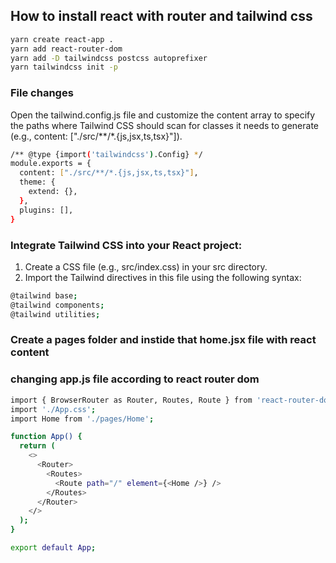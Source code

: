 ## How to install react with router and tailwind css

```bash
yarn create react-app .
yarn add react-router-dom
yarn add -D tailwindcss postcss autoprefixer
yarn tailwindcss init -p
```

### File changes

Open the tailwind.config.js file and customize the content array to specify the paths where Tailwind CSS should scan for classes it needs to generate (e.g., content: ["./src/**/*.{js,jsx,ts,tsx}"]).

```bash
/** @type {import('tailwindcss').Config} */
module.exports = {
  content: ["./src/**/*.{js,jsx,ts,tsx}"],
  theme: {
    extend: {},
  },
  plugins: [],
}
```

### Integrate Tailwind CSS into your React project:
1. Create a CSS file (e.g., src/index.css) in your src directory.
2. Import the Tailwind directives in this file using the following syntax:

```bash
@tailwind base;
@tailwind components;
@tailwind utilities;
```

### Create a pages folder and instide that home.jsx file with react content 


### changing app.js file according to react router dom 

```bash
import { BrowserRouter as Router, Routes, Route } from 'react-router-dom';
import './App.css';
import Home from './pages/Home';

function App() {
  return (
    <>
      <Router>
        <Routes>
          <Route path="/" element={<Home />} />
        </Routes>
      </Router>
    </>
  );
}

export default App;
```
